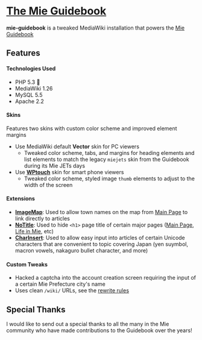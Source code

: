 [The Mie Guidebook](http://www.mieguidebook.org)
==================================================
**mie-guidebook** is a tweaked MediaWiki installation that powers the [Mie Guidebook](http://www.mieguidebook.org)

## Features
#### Technologies Used
* PHP 5.3 :elephant:
* MediaWiki 1.26
* MySQL 5.5
* Apache 2.2

#### Skins
Features two skins with custom color scheme and improved element margins

* Use MediaWiki default **Vector** skin for PC viewers
    * Tweaked color scheme, tabs, and margins for heading elements and list elements to match the legacy `miejets` skin from the Guidebook during its Mie JETs days
* Use [**WPtouch**](https://www.mediawiki.org/wiki/Skin:WPtouch) skin for smart phone viewers
    * Tweaked color scheme, styled image `thumb` elements to adjust to the width of the screen

#### Extensions
* [**ImageMap**](https://www.mediawiki.org/wiki/Extension:ImageMap):  Used to allow town names on the map from [Main Page](http://www.mieguidebook.org/wiki/Main_Page) to link directly to articles
* [**NoTitle**](https://www.mediawiki.org/wiki/Extension:NoTitle):  Used to hide `<h1>` page title of certain major pages ([Main Page](http://www.mieguidebook.org/wiki/Main_Page), [Life in Mie](http://www.mieguidebook.org/wiki/Life_in_Mie), etc)
* [**CharInsert**](https://www.mediawiki.org/wiki/Extension:CharInsert):  Used to allow easy input into articles of certain Unicode characters that are convenient to topic covering Japan (yen suymbol, macron vowels, nakaguro bullet character, and more)

#### Custom Tweaks
* Hacked a captcha into the account creation screen requiring the input of a certain Mie Prefecture city's name
* Uses clean `/wiki/` URLs, see the [rewrite rules](www/.htaccess)

## Special Thanks
I would like to send out a special thanks to all the many in the Mie community who have made contributions to the Guidebook over the years!
